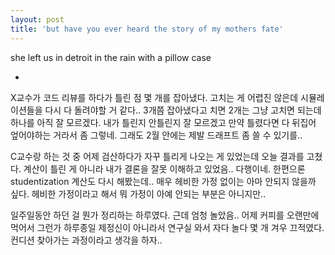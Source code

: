 ```yaml
---
layout: post
title: 'but have you ever heard the story of my mothers fate'
---
```


she left us in detroit in the rain with a pillow case

-

X교수가 코드 리뷰를 하다가 틀린 점 몇 개를 잡아냈다. 고치는 게 어렵진 않은데 시뮬레이션들을 다시 다 돌려야할 거 같다.. 3개쯤 잡아냈다고 치면 2개는 그냥 고치면 되는데 하나를 아직 잘 모르겠다. 내가 틀린지 안틀린지 잘 모르겠고 만약 틀렸다면 다 뒤집어 엎어야하는 거라서 좀 그렇네. 그래도 2월 안에는 제발 드래프트 좀 쓸 수 있기를..

C교수랑 하는 것 중 어제 검산하다가 자꾸 틀리게 나오는 게 있었는데 오늘 결과를 고쳤다. 계산이 틀린 게 아니라 내가 결론을 잘못 이해하고 있었음.. 다행이네. 한편으론 studentization 계산도 다시 해봤는데.. 매우 헤비한 가정 없이는 아마 안되지 않을까 싶다. 헤비한 가정이라고 해서 뭐 가정이 아예 안되는 부분은 아니지만..

일주일동안 하던 걸 뭔가 정리하는 하루였다. 근데 엄청 놀았음.. 어제 커피를 오랜만에 먹어서 그런가 하루종일 제정신이 아니라서 연구실 와서 자다 놀다 몇 개 겨우 끄적였다. 컨디션 찾아가는 과정이라고 생각을 하자..



